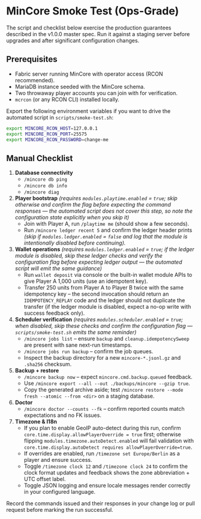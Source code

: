 # MinCore Smoke Test (Ops-Grade)

The script and checklist below exercise the production guarantees described in the v1.0.0 master
spec. Run it against a staging server before upgrades and after significant configuration changes.

## Prerequisites

* Fabric server running MinCore with operator access (RCON recommended).
* MariaDB instance seeded with the MinCore schema.
* Two throwaway player accounts you can join with for verification.
* `mcrcon` (or any RCON CLI) installed locally.

Export the following environment variables if you want to drive the automated script in
`scripts/smoke-test.sh`:

```sh
export MINCORE_RCON_HOST=127.0.0.1
export MINCORE_RCON_PORT=25575
export MINCORE_RCON_PASSWORD=change-me
```

## Manual Checklist

1. **Database connectivity**
   * `/mincore db ping`
   * `/mincore db info`
   * `/mincore diag`
2. **Player bootstrap** *(requires `modules.playtime.enabled` = `true`; skip otherwise and confirm the flag before expecting the
   command responses — the automated script does not cover this step, so note the configuration state explicitly when you skip
   it)*
   * Join with Player A, run `/playtime me` (should show a few seconds).
   * Run `/mincore ledger recent 5` and confirm the ledger header prints *(skip if `modules.ledger.enabled` = `false` and log
     that the module is intentionally disabled before continuing).* 
3. **Wallet operations** *(requires `modules.ledger.enabled` = `true`; if the ledger module is disabled, skip these ledger checks
   and verify the configuration flag before expecting ledger output — the automated script will emit the same guidance)*
   * Run `wallet deposit` via console or the built-in wallet module APIs to give Player A 1,000 units (use an idempotent
     key).
   * Transfer 250 units from Player A to Player B twice with the same idempotency key – the second invocation should return an
     `IDEMPOTENCY_REPLAY` code and the ledger should not duplicate the transfer (if the ledger module is disabled, expect a
     no-op write with success feedback only).
4. **Scheduler verification** *(requires `modules.scheduler.enabled` = `true`; when disabled, skip these checks and confirm the
   configuration flag — `scripts/smoke-test.sh` emits the same reminder)*
   * `/mincore jobs list` – ensure `backup` and `cleanup.idempotencySweep` are present with sane
     next-run timestamps.
   * `/mincore jobs run backup` – confirm the job queues.
   * Inspect the backup directory for a new `mincore-*.jsonl.gz` and `.sha256` checksum.
5. **Backup + restore**
   * `/mincore backup now` – expect `mincore.cmd.backup.queued` feedback.
   * Use `/mincore export --all --out ./backups/mincore --gzip true`.
   * Copy the generated archive aside; test `/mincore restore --mode fresh --atomic --from <dir>` on a
     staging database.
6. **Doctor**
   * `/mincore doctor --counts --fk` – confirm reported counts match expectations and no FK issues.
7. **Timezone & I18n**
   * If you plan to enable GeoIP auto-detect during this run, confirm `core.time.display.allowPlayerOverride = true` first; otherwise flipping `modules.timezone.autoDetect.enabled` will fail validation with `core.time.display.autoDetect requires allowPlayerOverride=true`.
   * If overrides are enabled, run `/timezone set Europe/Berlin` as a player and ensure success.
   * Toggle `/timezone clock 12` and `/timezone clock 24` to confirm the clock format updates and feedback shows the zone abbreviation + UTC offset label.
   * Toggle JSON logging and ensure locale messages render correctly in your configured language.

Record the commands issued and their responses in your change log or pull request before marking the
run successful.
